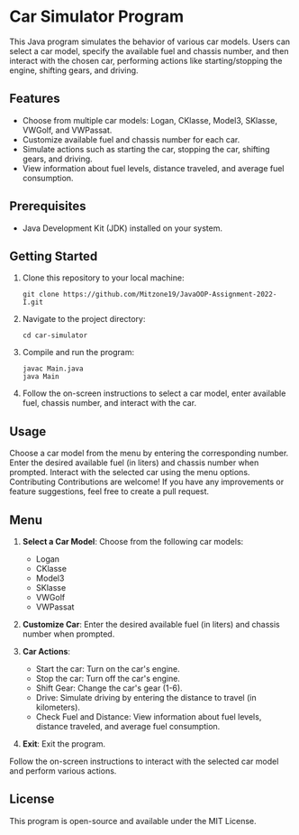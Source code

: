 # Car Simulator Program

This Java program simulates the behavior of various car models. Users can select a car model, specify the available fuel and chassis number, and then interact with the chosen car, performing actions like starting/stopping the engine, shifting gears, and driving.

## Features

- Choose from multiple car models: Logan, CKlasse, Model3, SKlasse, VWGolf, and VWPassat.
- Customize available fuel and chassis number for each car.
- Simulate actions such as starting the car, stopping the car, shifting gears, and driving.
- View information about fuel levels, distance traveled, and average fuel consumption.

## Prerequisites

- Java Development Kit (JDK) installed on your system.

## Getting Started

1. Clone this repository to your local machine:

   ```shell
   git clone https://github.com/Mitzone19/JavaOOP-Assignment-2022-I.git
2. Navigate to the project directory:

   ```shell 
   cd car-simulator

3. Compile and run the program:
   ```shell 
   javac Main.java
   java Main
   
4. Follow the on-screen instructions to select a car model, enter available fuel, chassis number, and interact with the car.

## Usage

Choose a car model from the menu by entering the corresponding number.
Enter the desired available fuel (in liters) and chassis number when prompted.
Interact with the selected car using the menu options.
Contributing
Contributions are welcome! If you have any improvements or feature suggestions, feel free to create a pull request.
## Menu

1. **Select a Car Model**: Choose from the following car models:
   - Logan
   - CKlasse
   - Model3
   - SKlasse
   - VWGolf
   - VWPassat

2. **Customize Car**: Enter the desired available fuel (in liters) and chassis number when prompted.

3. **Car Actions**:
   - Start the car: Turn on the car's engine.
   - Stop the car: Turn off the car's engine.
   - Shift Gear: Change the car's gear (1-6).
   - Drive: Simulate driving by entering the distance to travel (in kilometers).
   - Check Fuel and Distance: View information about fuel levels, distance traveled, and average fuel consumption.

4. **Exit**: Exit the program.

Follow the on-screen instructions to interact with the selected car model and perform various actions.


## License
This program is open-source and available under the MIT License.




